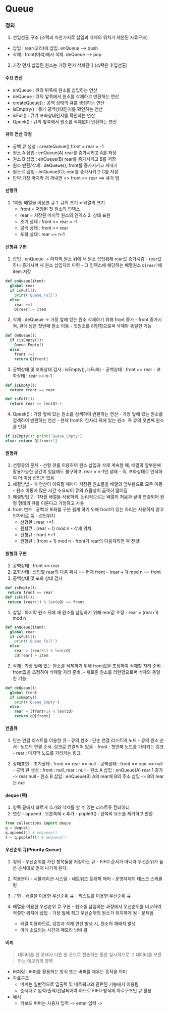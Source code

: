 #  Queue

### 정의

1. 선입선출 구조 (스택과 마찬가지로 삽입과 삭제의 위치가 제한된 자료구조)
  - 삽입 : rear(꼬리)에 삽입. enQueue --> push
  - 삭제 : front(머리)에서 삭제. deQueue --> pop

2. 가장 먼저 삽입된 원소는 가장 먼저 삭제된다 (스택은 후입선출)

#### 주요 연산
  - enQueue : 큐의 뒤쪽에 원소를 삽입하는 연산
  - deQueue : 큐의 앞쪽에서 원소를 삭제하고 반환하는 연산
  - createQueue() : 공백 상태의 큐를 생성하는 연산
  - isEmptry() : 큐가 공백상태인지를 확인하는 연산
  - isFull() : 큐가 포화상태인지를 확인하는 연산
  - Qpeek() : 큐의 앞쪽에서 원소를 삭제없이 반환하는 연산

#### 큐의 연산 과정
  - 공백 큐 생성 : createQueue() front = rear = -1
  - 원소 A 삽입 : enQueue(A) rear를 증가시키고 A를 저장
  - 원소 B 삽입 : enQueue(B) rear를 증가시키고 B를 저장 
  - 원소 반환/삭제 : deQueue(); front를 증가시키고 꺼내기
  - 원소 C 삽입 : enQueue(C); rear를 증가시키고 C를 저장
  - 만약 가장 마지막 꺼 꺼내면 => front == rear ==> 큐가 빔

#### 선형큐
  1. 1차원 배열을 이용한 큐
    1. 큐의 크기 = 배열의 크기
      - front = 저장된 첫 원소의 인덱스
      - rear = 저장된 마지막 원소의 인덱스
    2. 상태 표현
       - 초기 상태 : front == rear = -1
       - 공백 상태 : front == rear
       - 포화 상태 : rear == n-1
#### 선형큐 구현
  1. 삽입 : enQueue -> 마지막 원소 뒤에 새 원소 삽입위해 rear값 증가시킴
    - rear값 하나 증가시켜 새 원소 삽입자리 마련 
    - 그 인덱스에 해당하는 배열원소 `Q[rear]`에 item 저장
  ```python
  def enQueue(item):
    global rear
    if isFull():
      print('Queue_Full')
    else:
      rear +=1
      Q[rear] = item
  ```
  2. 삭제 : deQueue -> 가장 앞에 있는 원소 삭제하기 위해 front 증가 
    - front 증가시켜, 큐에 남은 첫번째 원소 이동
    - 첫원소를 리턴함으로써 삭제와 동일한 기능
  ```python
  def deQueue():
    if (isEmpty()): 
      Queue_Empty()
    else:
      front +=1
      return Q[front]
  ```
  3. 공백상태 및 포화상태 검사 : isEmpty(), isFull()
    - 공백상태 : front == rear
    - 포화상태 : rear == n-1
  ```python
  def isEmpty():
    return front == rear
  
  def isFull():
    return rear == len(Q)-1
  ```
  4. Qpeek() : 가장 앞에 있는 원소를 검색하여 반환하는 연산
    - 가장 앞에 있는 원소를 검색하여 반환하는 연산
    - 현재 front의 한자리 뒤에 있는 원소. 즉 큐의 첫번째 원소를 반환
  ```python
  if isEmpty(): print('Queue_Empty')
  else: return Q[front+1]
  ```

#### 원형큐
  1. 선형큐의 문제
    - 선형 큐를 이용하여 원소 삽입과 삭제 계속할 때, 배열의 앞부분에 활용가능한 공간이 있음에도 불구하고, rear = n-1인 상태
    - 즉, 포화상태로 인식하여 더 이상 삽입은 없음
  2. 해결방법 
    - 매 연산이 이뤄질 때마다 저장된 원소들을 배열의 앞부분으로 모두 이동
    - 원소 이동에 많은 시간 소요되어 큐의 효율성이 급격히 떨어짐
  3. 해결방법 2
    - 1차원 배열을 사용하되, 논리적으로는 배열의 처음과 긑이 연결되어 원형 형태의 큐를 이룬다고 가정하고 사용
  4. front 변수 : 공백과 포화를 구분 쉽게 하기 위해 front가 있는 자리는 사용하지 않고 빈자리로 둠
    - 삽입위치
      - 선형큐 : rear +=1
      - 원형큐 : (rear + 1) mod n
    - 삭제 위치
      - 선형큐 : front +=1
      - 원형큐 : (front + 1) mod n
    - front가 rear의 다음자리면 꽉 찬것!

#### 원형큐 구현
  1. 공백상태 : front == rear
  2. 포화상태 : 삽입할 rear의 다음 위치 == 현재 front
    - (rear + 1) mod n == front
  3. 공백상태 및 포화 상태 검사
   ```python
  def isEmpty():
    return front == rear
  def isFull():
    return (rear+1) % len(cQ) == front
   ```
  1. 삽입 : 마지막 원소 뒤에 새 원소를 삽입하기 위해 rear값 조정
    - rear = (rear+1) mod n
  ```python
  def enQueue(item):
    global rear
    if isFull():
      print('Queue_Full')
    else:
      rear = (rear+1) % len(cQ)
      cQ[rear] = item
  ```
  2. 삭제 : 가장 앞에 있는 원소를 삭제하기 위해 front값을 조정하여 삭제할 자리 준비
    - front값을 조정하여 삭제할 자리 준비.
    - 새로운 원소를 리턴함으로써 삭제와 동일한 기능
  ```python
  def deQueue():
    global front
    if isEmpty():
      print('Queue_Empty')
    else:
      rear = (front+1) % len(cQ)
      return cQ[front]
  ```

#### 연결큐
  1. 단순 연결 리스트를 이용한 큐
    - 큐의 원소 : 단순 연결 리스트의 노드
    - 큐의 원소 순서 : 노드의 연결 순서. 링크로 연결되어 있음
    - front : 첫번째 노드를 가리키는 링크
    - rear : 마지막 노드를 가리키는 링크

  2. 상태표현
    - 초기상태 : front == rear == null
    - 공백상태 : front == rear == null
    - 공백 큐 생성 : front : null, rear : null
    - 원소 A 삽입 : enQueue(A) rear 1 증가 -> rear:null
    - 원소 B 삽입 : enQueue(B) A의 rear에 B의 주소 삽입 -> B의 rear는 null
  
#### deque (덱)
  1. 양쪽 끝에서 빠르게 추가와 삭제를 할 수 있는 리스트류 컨테이너
  2. 연산
    - append : 오른쪽에 x 추가
    - popleft() : 왼쪽의 요소를 제거하고 반환
  ```python
  from collections import deque
  q = deque()
  q.append(1) # enqueue()
  t = q.popleft() # dequeue()
  ```

#### 우선순위 큐(Priority Queue)
  1. 정의
    - 우선순위를 가진 항목들을 저장하는 큐
    - FIFO 순서가 아니라 우선순위가 높은 순서대로 먼저 나가게 된다.
  
  2. 적용분야
    - 시뮬레이션 시스템
    - 네트워크 트래픽 제어
    - 운영체제의 테스크 스케쥴링
  
  3. 구현
    - 배열을 이용한 우선순위 큐
    - 리스트를 이용한 우선순위 큐
  
  4. 배열을 이용한 우선순위 큐 구현
    - 원소를 삽입하는 과정에서 우선순위를 비교하여 적절한 위치에 삽입
    - 가장 앞에 최고 우선순위의 원소가 위치하게 됨
    - 문제점
      - 배열 이용하므로, 삽입과 삭제 연산 발생 시, 원소의 재배치 발생
      - 이에 소요되는 시간과 메모리 낭비 큼
  
#### 버퍼 
> 데이터를 한 곳에서 다른 한 곳으로 전송하는 동안 일시적으로 그 데이터를 보관하는 메모리의 영역
  - 버퍼링 : 버퍼를 활용하는 방식 또는 버퍼를 채우는 동작을 의미
  - 자료구조
    - 버퍼는 일반적으로 입출력 및 네트워크와 관련된 기능에서 이용됨
    - 순서대로 입력/출력/전달되어야 하므로 FIFO 방식의 자료구조인 큐 활용
  - 예시
    - 키보드 버퍼는 사용자 입력 -> enter 입력 -> 